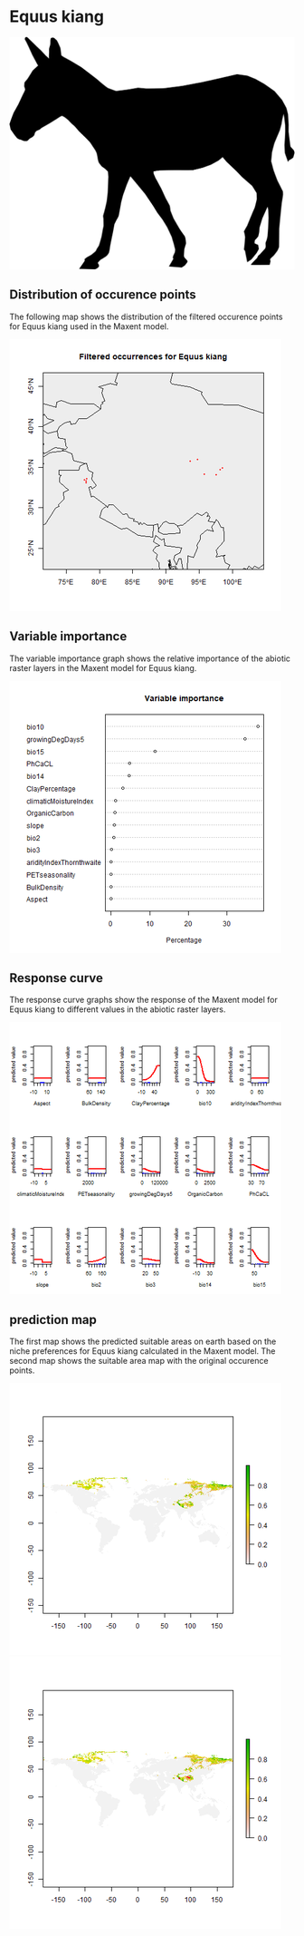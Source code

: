 # Equus kiang 

![](image_taxa.png) 

## Distribution of occurence points 
The following map shows the distribution of the filtered occurence points for Equus kiang used in the Maxent model. 

![](occurrences.png)
    
## Variable importance 
The variable importance graph shows the relative importance of the abiotic raster layers in the  Maxent model for Equus kiang. 

![](valid_maxent_variable_importance.png)
    
## Response curve 
The response curve graphs show the response of the Maxent model for Equus kiang to different values in the abiotic raster layers. 

![](valid_maxent_response_curve.png)
    
## prediction map 
The first map shows the predicted suitable areas on earth based on the niche preferences for Equus kiang calculated in the Maxent model. The second map shows the suitable area map with the original occurence points.

![](prediction_map.png)
![](prediction_occurence_map.png)
    
